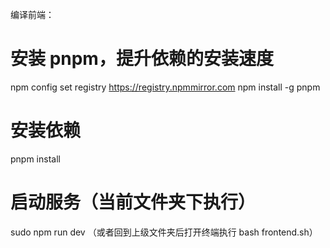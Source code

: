 编译前端：
# 安装 pnpm，提升依赖的安装速度
npm config set registry https://registry.npmmirror.com
npm install -g pnpm
# 安装依赖
pnpm install

# 启动服务（当前文件夹下执行）
sudo npm run dev
（或者回到上级文件夹后打开终端执行 bash frontend.sh）